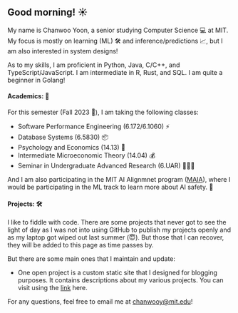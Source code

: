## Good morning! ☀️

My name is Chanwoo Yoon, a senior studying Computer Science 💻 at MIT. My focus is mostly on learning (ML) 🛠 and inference/predictions 📈, but I am also interested in system designs!

As to my skills, I am proficient in Python, Java, C/C++, and TypeScript/JavaScript. I am intermediate in R, Rust, and SQL. I am quite a beginner in Golang!

#### Academics: 📝

For this semester (Fall 2023 🍁), I am taking the following classes:
- Software Performance Engineering (6.172/6.1060) ⚡️
- Database Systems (6.5830) 📦
- Psychology and Economics (14.13) 🤯
- Intermediate Microeconomic Theory (14.04) 💰
- Seminar in Undergraduate Advanced Research (6.UAR) 👨🏻‍🔬

And I am also participating in the MIT AI Alignmnet program ([MAIA](https://www.mitalignment.org/)), where I would be participating in the ML track to learn more about AI safety. 🥽

#### Projects: 🛠

I like to fiddle with code. There are some projects that never got to see the light of day as I was not into using GitHub to publish my projects openly and as my laptop got wiped out last summer (😇). But those that I can recover, they will be added to this page as time passes by.

But there are some main ones that I maintain and update:
- One open project is a custom static site that I designed for blogging purposes. It contains descriptions about my various projects. You can visit using the [link](https://yooncw0223-github-io.vercel.app/#/) here.

For any questions, feel free to email me at chanwooy@mit.edu!
